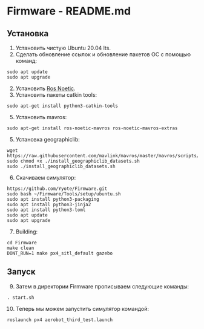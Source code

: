 # Firmware - README.md

## Установка

1. Установить чистую Ubuntu 20.04 lts.
2. Сделать обновление ссылок и обновление пакетов ОС с помощью команд:
  ```
  sudo apt update
  sudo apt upgrade
  ```
2. Установить [Ros Noetic](http://wiki.ros.org/noetic/Installation/Ubuntu).
3. Установить пакеты catkin tools:
  ```
  sudo apt-get install python3-catkin-tools
  ```
5. Установить mavros:
  ```
  sudo apt-get install ros-noetic-mavros ros-noetic-mavros-extras
  ```
5. Установка geographiclib:
  ```
  wget https://raw.githubusercontent.com/mavlink/mavros/master/mavros/scripts/install_geographiclib_datasets.sh
  sudo chmod +x ./install_geographiclib_datasets.sh
  sudo ./install_geographiclib_datasets.sh
  ```
6. Скачиваем симулятор:
  ```
  https://github.com/Yyote/Firmware.git
  sudo bash ~/Firmware/Tools/setup/ubuntu.sh
  sudo apt install python3-packaging
  sudo apt install python3-jinja2
  sudo apt install python3-toml
  sudo apt update
  sudo apt upgrade
  ```
7. Building:
  ```
  cd Firmware
  make clean
  DONT_RUN=1 make px4_sitl_default gazebo
  ```

## Запуск

9. Затем в директории Firmware прописываем следующие команды:
  ```
  . start.sh
  ```
10. Теперь мы можем запустить симулятор командой:
  ```
  roslaunch px4 aerobot_third_test.launch
  ```
